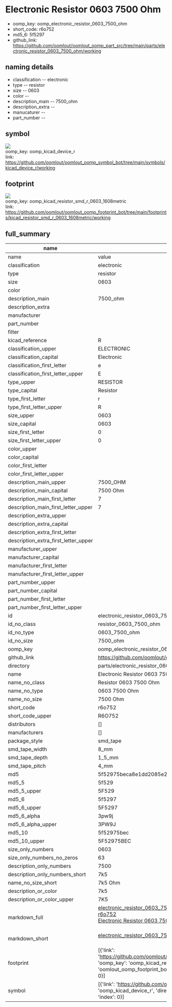 # Electronic Resistor 0603 7500 Ohm

  
* oomp_key: oomp_electronic_resistor_0603_7500_ohm 
* short_code: r6o752
* md5_6: 5f5297  
* github_link: https://github.com/oomlout/oomlout_oomp_part_src/tree/main/parts/electronic_resistor_0603_7500_ohm/working  
## naming details
* classification -- electronic
* type -- resistor
* size -- 0603
* color -- 
* description_main -- 7500_ohm
* description_extra -- 
* manucaturer -- 
* part_number -- 



## symbol

![](symbol/{index}/working/working_600.png)  
oomp_key: oomp_kicad_device_r  
link: https://github.com/oomlout/oomlout_oomp_symbol_bot/tree/main/symbols/kicad_device_r/working  

## footprint

![](footprint/{index}/working/working_600.png)  
oomp_key: oomp_kicad_resistor_smd_r_0603_1608metric  
link: https://github.com/oomlout/oomlout_oomp_footprint_bot/tree/main/footprints/kicad_resistor_smd_r_0603_1608metric/working  

## full_summary
| name | value | 
| --- | --- | 
| name | value | 
| classification | electronic | 
| type | resistor | 
| size | 0603 | 
| color |  | 
| description_main | 7500_ohm | 
| description_extra |  | 
| manufacturer |  | 
| part_number |  | 
| filter |  | 
| kicad_reference | R | 
| classification_upper | ELECTRONIC | 
| classification_capital | Electronic | 
| classification_first_letter | e | 
| classification_first_letter_upper | E | 
| type_upper | RESISTOR | 
| type_capital | Resistor | 
| type_first_letter | r | 
| type_first_letter_upper | R | 
| size_upper | 0603 | 
| size_capital | 0603 | 
| size_first_letter | 0 | 
| size_first_letter_upper | 0 | 
| color_upper |  | 
| color_capital |  | 
| color_first_letter |  | 
| color_first_letter_upper |  | 
| description_main_upper | 7500_OHM | 
| description_main_capital | 7500 Ohm | 
| description_main_first_letter | 7 | 
| description_main_first_letter_upper | 7 | 
| description_extra_upper |  | 
| description_extra_capital |  | 
| description_extra_first_letter |  | 
| description_extra_first_letter_upper |  | 
| manufacturer_upper |  | 
| manufacturer_capital |  | 
| manufacturer_first_letter |  | 
| manufacturer_first_letter_upper |  | 
| part_number_upper |  | 
| part_number_capital |  | 
| part_number_first_letter |  | 
| part_number_first_letter_upper |  | 
| id | electronic_resistor_0603_7500_ohm | 
| id_no_class | resistor_0603_7500_ohm | 
| id_no_type | 0603_7500_ohm | 
| id_no_size | 7500_ohm | 
| oomp_key | oomp_electronic_resistor_0603_7500_ohm | 
| github_link | https://github.com/oomlout/oomlout_oomp_part_src/tree/main/parts/electronic_resistor_0603_7500_ohm/working | 
| directory | parts/electronic_resistor_0603_7500_ohm | 
| name | Electronic Resistor 0603 7500 Ohm | 
| name_no_class | Resistor 0603 7500 Ohm | 
| name_no_type | 0603 7500 Ohm | 
| name_no_size | 7500 Ohm | 
| short_code | r6o752 | 
| short_code_upper | R6O752 | 
| distributors | [] | 
| manufacturers | [] | 
| package_style | smd_tape | 
| smd_tape_width | 8_mm | 
| smd_tape_depth | 1_5_mm | 
| smd_tape_pitch | 4_mm | 
| md5 | 5f52975beca8e1dd2085e2788b38cd2d | 
| md5_5 | 5f529 | 
| md5_5_upper | 5F529 | 
| md5_6 | 5f5297 | 
| md5_6_upper | 5F5297 | 
| md5_6_alpha | 3pw9j | 
| md5_6_alpha_upper | 3PW9J | 
| md5_10 | 5f52975bec | 
| md5_10_upper | 5F52975BEC | 
| size_only_numbers | 0603 | 
| size_only_numbers_no_zeros | 63 | 
| description_only_numbers | 7500 | 
| description_only_numbers_short | 7k5 | 
| name_no_size_short | 7k5 Ohm | 
| description_or_color | 7k5 | 
| description_or_color_upper | 7K5 | 
| markdown_full | [electronic_resistor_0603_7500_ohm](https://github.com/oomlout/oomlout_oomp_part_src/tree/main/parts/electronic_resistor_0603_7500_ohm/working)<br>[r6o752](https://github.com/oomlout/oomlout_oomp_part_src/tree/main/parts/electronic_resistor_0603_7500_ohm/working)<br>[Electronic Resistor 0603 7500 Ohm](https://github.com/oomlout/oomlout_oomp_part_src/tree/main/parts/electronic_resistor_0603_7500_ohm/working)<br><br> | 
| markdown_short | [electronic_resistor_0603_7500_ohm](https://github.com/oomlout/oomlout_oomp_part_src/tree/main/parts/electronic_resistor_0603_7500_ohm/working)<br><br> | 
| footprint | [{'link': 'https://github.com/oomlout/oomlout_oomp_footprint_bot/tree/main/foootprntss/kicad_resistor_smd_r_0603_1608metric', 'oomp_key': 'oomp_kicad_resistor_smd_r_0603_1608metric', 'directory': 'oomlout_oomp_footprint_bot/footprints/kicad_resistor_smd_r_0603_1608metric//working/working.kicad_mod', 'index': 0}] | 
| symbol | [{'link': 'https://github.com/oomlout/oomlout_oomp_symbol_bot/tree/main/symbols/kicad_device_r', 'oomp_key': 'oomp_kicad_device_r', 'directory': 'oomlout_oomp_symbol_bot/symbols/kicad_device_r//working/working.kicad_sym', 'index': 0}] | 
